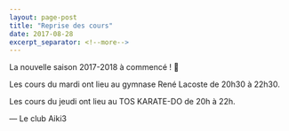 ```yaml
---
layout: page-post
title: "Reprise des cours"
date: 2017-08-28
excerpt_separator: <!--more-->
---
```


La nouvelle saison 2017-2018 à commencé ! :tada:

Les cours du mardi ont lieu au gymnase René Lacoste de 20h30 à 22h30.

Les cours du jeudi ont lieu au TOS KARATE-DO de 20h à 22h.
<!--more-->

&mdash; Le club Aiki3

